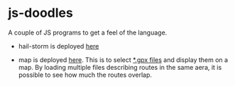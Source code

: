 # js-doodles
A couple of JS programs to get a feel of the language.

* hail-storm is deployed [here](https://benoitpas.github.io/hail-storm.html)

* map is deployed [here](https://benoitpas.github.io/map.html). This is to select [*.gpx files](https://hikingguy.com/how-to-hike/what-is-a-gpx-file/) and display them on a map. By loading multiple files describing routes in the same aera, it is possible to see how much the routes overlap.
